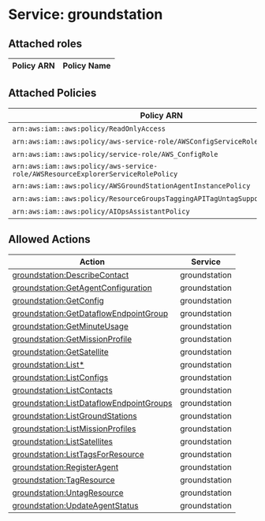 # Service: groundstation

## Attached roles

| Policy ARN | Policy Name |
|------------|-------------|
## Attached Policies

| Policy ARN | Policy Name |
|------------|-------------|
| `arn:aws:iam::aws:policy/ReadOnlyAccess` | [ReadOnlyAccess](../policies.md#readonlyaccess) |
| `arn:aws:iam::aws:policy/aws-service-role/AWSConfigServiceRolePolicy` | [AWSConfigServiceRolePolicy](../policies.md#awsconfigservicerolepolicy) |
| `arn:aws:iam::aws:policy/service-role/AWS_ConfigRole` | [AWS_ConfigRole](../policies.md#aws_configrole) |
| `arn:aws:iam::aws:policy/aws-service-role/AWSResourceExplorerServiceRolePolicy` | [AWSResourceExplorerServiceRolePolicy](../policies.md#awsresourceexplorerservicerolepolicy) |
| `arn:aws:iam::aws:policy/AWSGroundStationAgentInstancePolicy` | [AWSGroundStationAgentInstancePolicy](../policies.md#awsgroundstationagentinstancepolicy) |
| `arn:aws:iam::aws:policy/ResourceGroupsTaggingAPITagUntagSupportedResources` | [ResourceGroupsTaggingAPITagUntagSupportedResources](../policies.md#resourcegroupstaggingapitaguntagsupportedresources) |
| `arn:aws:iam::aws:policy/AIOpsAssistantPolicy` | [AIOpsAssistantPolicy](../policies.md#aiopsassistantpolicy) |

## Allowed Actions

| Action | Service |
|--------|---------|
| [groundstation:DescribeContact](../actions.md#groundstation:describecontact) | groundstation |
| [groundstation:GetAgentConfiguration](../actions.md#groundstation:getagentconfiguration) | groundstation |
| [groundstation:GetConfig](../actions.md#groundstation:getconfig) | groundstation |
| [groundstation:GetDataflowEndpointGroup](../actions.md#groundstation:getdataflowendpointgroup) | groundstation |
| [groundstation:GetMinuteUsage](../actions.md#groundstation:getminuteusage) | groundstation |
| [groundstation:GetMissionProfile](../actions.md#groundstation:getmissionprofile) | groundstation |
| [groundstation:GetSatellite](../actions.md#groundstation:getsatellite) | groundstation |
| [groundstation:List*](../actions.md#groundstation:listall) | groundstation |
| [groundstation:ListConfigs](../actions.md#groundstation:listconfigs) | groundstation |
| [groundstation:ListContacts](../actions.md#groundstation:listcontacts) | groundstation |
| [groundstation:ListDataflowEndpointGroups](../actions.md#groundstation:listdataflowendpointgroups) | groundstation |
| [groundstation:ListGroundStations](../actions.md#groundstation:listgroundstations) | groundstation |
| [groundstation:ListMissionProfiles](../actions.md#groundstation:listmissionprofiles) | groundstation |
| [groundstation:ListSatellites](../actions.md#groundstation:listsatellites) | groundstation |
| [groundstation:ListTagsForResource](../actions.md#groundstation:listtagsforresource) | groundstation |
| [groundstation:RegisterAgent](../actions.md#groundstation:registeragent) | groundstation |
| [groundstation:TagResource](../actions.md#groundstation:tagresource) | groundstation |
| [groundstation:UntagResource](../actions.md#groundstation:untagresource) | groundstation |
| [groundstation:UpdateAgentStatus](../actions.md#groundstation:updateagentstatus) | groundstation |